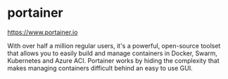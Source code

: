 # portainer

https://www.portainer.io

With over half a million regular users, it's a powerful, open-source toolset
that allows you to easily build and manage containers in Docker, Swarm,
Kubernetes and Azure ACI. Portainer works by hiding the complexity that makes
managing containers difficult behind an easy to use GUI.

